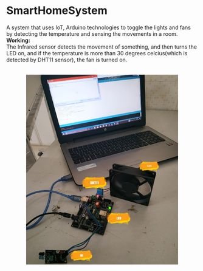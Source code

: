 # SmartHomeSystem
A system that uses IoT, Arduino technologies to toggle the lights and fans by detecting the temperature and sensing the movements in a room.<br>
<b>Working:</b><br>
The Infrared sensor detects the movement of something, and then turns the LED on, and if the temperature is more than 30 degrees celcius(which is detected by DHT11 sensor), the fan is turned on. <br><br>
<p align = "center">
<img src = "images/working.jpeg" width = "400" height = "500"></img>
</p>
